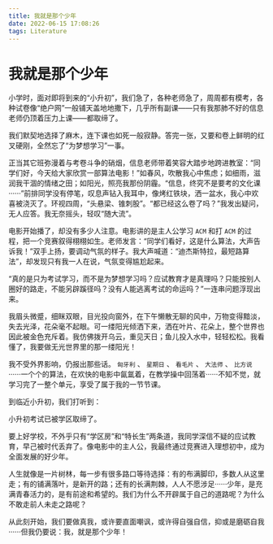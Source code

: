```yaml
---
title: 我就是那个少年
date: 2022-06-15 17:08:26
tags: Literature
---
```


# 我就是那个少年

小学时，面对即将到来的“小升初”，我们急了，各种老师急了，周周都有模考，各种试卷像“绝户网”一般铺天盖地地撒下，几乎所有副课——只有我那肺不好的信息老师仍顶着压力上课——都取缔了。

我们默契地选择了麻木，连下课也如死一般寂静。答完一张，又要和卷上鲜明的红叉硬刚，全然忘了“为梦想学习”一事。

正当其它班弥漫着与考卷斗争的硝烟，信息老师带着笑容大踏步地跨进教室：“同学们好，今天给大家欣赏一部算法电影！”如春风，吹散我心中焦虑；如细雨，滋润我干涸的情绪之田；如阳光，照亮我那份阴霾。“信息，终究不是要考的文化课······”前排同学没有停笔，叹息声钻入我耳中，像烤红铁块，洒一盆水，我心中欢喜被浇灭了。环视四周，“头悬梁、锥刺股”。“都已经这么卷了吗？”我发出疑问，无人应答。我无奈摇头，轻叹“随大流”。

电影开始播了，却没有多少人注意。电影讲的是主人公学习 `ACM` 和打 `ACM` 的过程，把一个竞赛叙得栩栩如生。老师发言：“同学们看好，这是什么算法，大声告诉我！”双手上扬，要调动气氛的样子。我大声喊道：“迪杰斯特拉，最短路算法”，却发现只有我一人在说，气氛变得尴尬起来。

“真的是只为考试学习，而不是为梦想学习吗？应试教育才是真理吗？只能按别人圈好的路走，不能另辟蹊径吗？没有人能逃离考试的命运吗？”一连串问题浮现出来。

我眉头微蹙，细眯双眼，目光投向窗外，在下午懒散无聊的风中，万物变得黯淡，失去光泽，花朵毫不起眼。可一缕阳光倾洒下来，洒在叶片、花朵上，整个世界也因此被金色充斥着。我仿佛拨开乌云，重见天日；鱼儿投入水中，轻轻松松。我看懂了，我要做无光世界里的那一缕阳光！

我不受外界影响，仍报出那些话。 `匈牙利` 、 `星期日` 、 `看毛片` 、 `大法师` 、 `比方说` ······一个个的算法，在欢快的电影中氤氲着，在教学操中回荡着······不知不觉，就学习完了一整个单元，享受了属于我的一节节课。

到临近小升初，我们打听到：

小升初考试已被学区取缔了。

要上好学校，不外乎只有“学区房”和“特长生”两条道，我同学深信不疑的应试教育，早己被时代丢弃了。像电影中的主人公，我最终通过竞赛进入理想初中，成为全面发展的好少年。

人生就像是一片树林，每一步有很多路口等待选择：有的布满脚印，多数人从这里走；有的铺满落叶，是新开的路；还有的长满荆棘，人人不愿涉足······少年，是充满青春活力的，是有前途和希望的。我们为什么不开辟属于自己的道路呢？为什么不敢走前人未走之路呢？

从此刻开始，我们要做真我，或许要直面嘲讽，或许得自强自信，抑或是磨砺自我······但我仍要说：我，就是那个少年！
